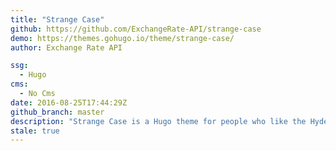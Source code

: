 ```yaml
---
title: "Strange Case"
github: https://github.com/ExchangeRate-API/strange-case
demo: https://themes.gohugo.io/theme/strange-case/
author: Exchange Rate API

ssg:
  - Hugo
cms:
  - No Cms
date: 2016-08-25T17:44:29Z
github_branch: master
description: "Strange Case is a Hugo theme for people who like the Hyde theme ported from Jekyll but prefer using Bootstrap."
stale: true
---
```

